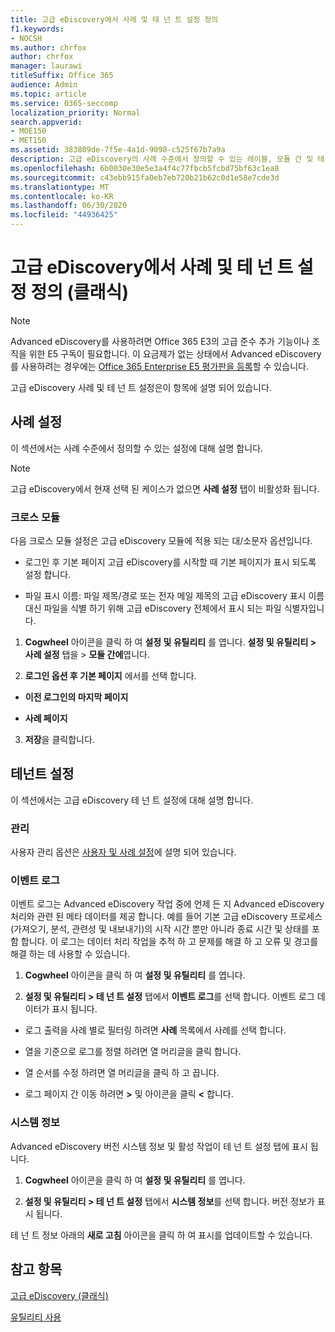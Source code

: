 ```yaml
---
title: 고급 eDiscovery에서 사례 및 테 넌 트 설정 정의
f1.keywords:
- NOCSH
ms.author: chrfox
author: chrfox
manager: laurawi
titleSuffix: Office 365
audience: Admin
ms.topic: article
ms.service: O365-seccomp
localization_priority: Normal
search.appverid:
- MOE150
- MET150
ms.assetid: 383809de-7f5e-4a1d-9098-c525f67b7a9a
description: 고급 eDiscovery의 사례 수준에서 정의할 수 있는 레이블, 모듈 간 및 테 넌 트 설정에 대해 알아봅니다.
ms.openlocfilehash: 6b0030e30e5e3a4f4c77fbcb5fcbd75bf63c1ea8
ms.sourcegitcommit: c43ebb915fa0eb7eb720b21b62c0d1e58e7cde3d
ms.translationtype: MT
ms.contentlocale: ko-KR
ms.lasthandoff: 06/30/2020
ms.locfileid: "44936425"
---
```

# <a name="define-case-and-tenant-settings-in-advanced-ediscovery-classic"></a>고급 eDiscovery에서 사례 및 테 넌 트 설정 정의 (클래식)

> [!NOTE]
> Advanced eDiscovery를 사용하려면 Office 365 E3의 고급 준수 추가 기능이나 조직을 위한 E5 구독이 필요합니다. 이 요금제가 없는 상태에서 Advanced eDiscovery를 사용하려는 경우에는 [Office 365 Enterprise E5 평가판을 등록](https://go.microsoft.com/fwlink/p/?LinkID=698279)할 수 있습니다. 
  
고급 eDiscovery 사례 및 테 넌 트 설정은이 항목에 설명 되어 있습니다.
  
## <a name="case-settings"></a>사례 설정

이 섹션에서는 사례 수준에서 정의할 수 있는 설정에 대해 설명 합니다.
  
> [!NOTE]
> 고급 eDiscovery에서 현재 선택 된 케이스가 없으면 **사례 설정** 탭이 비활성화 됩니다. 
  
### <a name="cross-module"></a>크로스 모듈

다음 크로스 모듈 설정은 고급 eDiscovery 모듈에 적용 되는 대/소문자 옵션입니다.
  
- 로그인 후 기본 페이지 고급 eDiscovery를 시작할 때 기본 페이지가 표시 되도록 설정 합니다.
    
- 파일 표시 이름: 파일 제목/경로 또는 전자 메일 제목의 고급 eDiscovery 표시 이름 대신 파일을 식별 하기 위해 고급 eDiscovery 전체에서 표시 되는 파일 식별자입니다.
    
1. **Cogwheel** 아이콘을 클릭 하 여 **설정 및 유틸리티** 를 엽니다. **설정 및 유틸리티 \> 사례 설정** 탭을 \> **모듈 간에**엽니다. 
    
2. **로그인 옵션 후 기본 페이지** 에서를 선택 합니다. 
    
  - **이전 로그인의 마지막 페이지**
    
  - **사례 페이지**
    
3. **저장**을 클릭합니다.
    
## <a name="tenant-settings"></a>테넌트 설정

이 섹션에서는 고급 eDiscovery 테 넌 트 설정에 대해 설명 합니다.
  
### <a name="user-administration"></a>관리

사용자 관리 옵션은 [사용자 및 사례 설정](set-up-users-and-cases-in-advanced-ediscovery.md)에 설명 되어 있습니다.
  
### <a name="event-log"></a>이벤트 로그

이벤트 로그는 Advanced eDiscovery 작업 중에 언제 든 지 Advanced eDiscovery 처리와 관련 된 메타 데이터를 제공 합니다. 예를 들어 기본 고급 eDiscovery 프로세스 (가져오기, 분석, 관련성 및 내보내기)의 시작 시간 뿐만 아니라 종료 시간 및 상태를 포함 합니다. 이 로그는 데이터 처리 작업을 추적 하 고 문제를 해결 하 고 오류 및 경고를 해결 하는 데 사용할 수 있습니다.
  
1. **Cogwheel** 아이콘을 클릭 하 여 **설정 및 유틸리티** 를 엽니다. 
    
2. **설정 및 유틸리티 \> 테 넌 트 설정** 탭에서 **이벤트 로그**를 선택 합니다. 이벤트 로그 데이터가 표시 됩니다.
    
  - 로그 출력을 사례 별로 필터링 하려면 **사례** 목록에서 사례를 선택 합니다. 
    
  - 열을 기준으로 로그를 정렬 하려면 열 머리글을 클릭 합니다. 
    
  - 열 순서를 수정 하려면 열 머리글을 클릭 하 고 끕니다.
    
  - 로그 페이지 간 이동 하려면 **\>** 및 아이콘을 클릭 **\<** 합니다. 
    
### <a name="system-information"></a>시스템 정보

Advanced eDiscovery 버전 시스템 정보 및 활성 작업이 테 넌 트 설정 탭에 표시 됩니다.
  
1. **Cogwheel** 아이콘을 클릭 하 여 **설정 및 유틸리티** 를 엽니다. 
    
2. **설정 및 유틸리티 \> 테 넌 트 설정** 탭에서 **시스템 정보**를 선택 합니다. 버전 정보가 표시 됩니다.
    
테 넌 트 정보 아래의 **새로 고침** 아이콘을 클릭 하 여 표시를 업데이트할 수 있습니다. 
  
## <a name="see-also"></a>참고 항목

[고급 eDiscovery (클래식)](office-365-advanced-ediscovery.md)
  
[유틸리티 사용](use-advanced-ediscovery-utilities.md)

